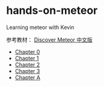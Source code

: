 # hands-on-meteor
Learning meteor with Kevin

参考教材： [Discover Meteor 中文版](http://zh.discovermeteor.com/)

* [Chapter 0](0-meteor-get-started.md)
* [Chapter 1](1-meteor-basic.md)
* [Chapter 2](2-meteor-framework.md)
* [Chapter 3](3-meteor-template.md)
* [Chapter A](a-meteor-maodou.md)
